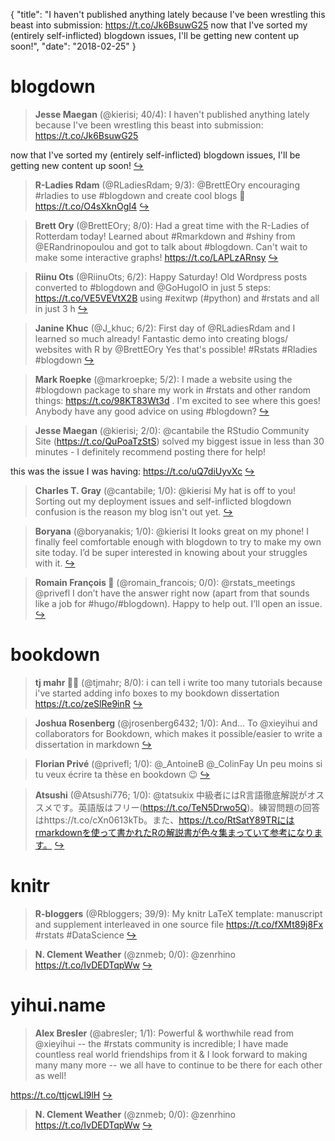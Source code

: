 {
  "title": "I haven't published anything lately because I've been wrestling this beast into submission: https://t.co/Jk6BsuwG25 now that I've sorted my (entirely self-inflicted) blogdown issues, I'll be getting new content up soon!",
  "date": "2018-02-25"
}

# blogdown

> **Jesse Maegan** (@kierisi; 40/4): I haven't published anything lately because I've been wrestling this beast into submission: https://t.co/Jk6BsuwG25
>
now that I've sorted my (entirely self-inflicted) blogdown issues, I'll be getting new content up soon!  [&#8618;](https://twitter.com/xieyihui/status/967469307222462466)

<!-- -->


> **R-Ladies Rdam** (@RLadiesRdam; 9/3): @BrettEOry encouraging #rladies to use #blogdown and create cool blogs 🤗 https://t.co/O4sXknOgI4  [&#8618;](https://twitter.com/xieyihui/status/967401587630051328)

<!-- -->


> **Brett Ory** (@BrettEOry; 8/0): Had a great time with the R-Ladies of Rotterdam today! Learned about #Rmarkdown and #shiny from @ERandrinopoulou and got to talk about #blogdown. Can't wait to make some interactive graphs! https://t.co/LAPLzARnsy  [&#8618;](https://twitter.com/xieyihui/status/967430304863580160)

<!-- -->


> **Riinu Ots** (@RiinuOts; 6/2): Happy Saturday! Old Wordpress posts converted to #blogdown and @GoHugoIO in just 5 steps:
https://t.co/VE5VEVtX2B 
using #exitwp (#python) and #rstats and all in just 3 h  [&#8618;](https://twitter.com/xieyihui/status/967402120612925446)

<!-- -->


> **Janine Khuc** (@J_khuc; 6/2): First day of  @RLadiesRdam and I learned so much already!  Fantastic demo into creating blogs/ websites with R by @BrettEOry Yes that's possible! 
#Rstats #Rladies #blogdown  [&#8618;](https://twitter.com/xieyihui/status/967400761096273920)

<!-- -->


> **Mark Roepke** (@markroepke; 5/2): I made a website using the #blogdown package to share my work in #rstats and other random things: https://t.co/98KT83Wt3d . I'm excited to see where this goes! Anybody have any good advice on using #blogdown?  [&#8618;](https://twitter.com/xieyihui/status/967397726630629377)

<!-- -->


> **Jesse Maegan** (@kierisi; 2/0): @cantabile the RStudio Community Site (https://t.co/QuPoaTzStS) solved my biggest issue in less than 30 minutes - I definitely recommend posting there for help!
>
this was the issue I was having: https://t.co/uQ7diUyvXc  [&#8618;](https://twitter.com/xieyihui/status/967478716652818434)

<!-- -->


> **Charles T. Gray** (@cantabile; 1/0): @kierisi My hat is off to you! Sorting out my deployment issues and self-inflicted blogdown confusion is the reason my blog isn't out yet.  [&#8618;](https://twitter.com/xieyihui/status/967475563895054336)

<!-- -->


> **Boryana** (@boryanakis; 1/0): @kierisi It looks great on my phone! I finally feel comfortable enough with blogdown to try to make my own site today. I’d be super interested in knowing about your struggles with it.  [&#8618;](https://twitter.com/xieyihui/status/967473083169890304)

<!-- -->


> **Romain François 🦄** (@romain_francois; 0/0): @rstats_meetings @privefl I don’t have the answer right now (apart from that sounds like a job for #hugo/#blogdown). Happy to help out. I’ll open an issue.  [&#8618;](https://twitter.com/xieyihui/status/967498015194873856)

<!-- -->


# bookdown

> **tj mahr 🍕🍍** (@tjmahr; 8/0): i can tell i write too many tutorials because i've started adding info boxes to my bookdown dissertation https://t.co/zeSlRe9inR  [&#8618;](https://twitter.com/xieyihui/status/967436573443854339)

<!-- -->


> **Joshua Rosenberg** (@jrosenberg6432; 1/0): And... To @xieyihui and collaborators for Bookdown, which makes it possible/easier to write a dissertation in markdown  [&#8618;](https://twitter.com/xieyihui/status/967540116351840256)

<!-- -->


> **Florian Privé** (@privefl; 1/0): @_AntoineB @_ColinFay Un peu moins si tu veux écrire ta thèse en bookdown 😉  [&#8618;](https://twitter.com/xieyihui/status/967330851649409024)

<!-- -->


> **Atsushi** (@Atsushi776; 1/0): @tatsukix 中級者にはR言語徹底解説がオススメです。英語版はフリー(https://t.co/TeN5Drwo5Q)。練習問題の回答はhttps://t.co/cXn0613kTb。また、https://t.co/RtSatY89TRにはrmarkdownを使って書かれたRの解説書が色々集まっていて参考になります。  [&#8618;](https://twitter.com/xieyihui/status/967239579639062528)

<!-- -->


# knitr

> **R-bloggers** (@Rbloggers; 39/9): My knitr LaTeX template: manuscript and supplement interleaved in one source file https://t.co/fXMt89j8Fx #rstats #DataScience  [&#8618;](https://twitter.com/xieyihui/status/967491857579171841)

<!-- -->


> **N. Clement Weather** (@znmeb; 0/0): @zenrhino https://t.co/IvDEDTqpWw  [&#8618;](https://twitter.com/xieyihui/status/967278483343777793)

<!-- -->


# yihui.name

> **Alex Bresler** (@abresler; 1/1): Powerful &amp; worthwhile read from @xieyihui -- the #rstats community is incredible; I have made countless real world friendships from it &amp; I look forward to making many many more -- we all have to continue to be there for each other as well!
>
https://t.co/ttjcwLl9lH  [&#8618;](https://twitter.com/xieyihui/status/967466168196960260)

<!-- -->


> **N. Clement Weather** (@znmeb; 0/0): @zenrhino https://t.co/IvDEDTqpWw  [&#8618;](https://twitter.com/xieyihui/status/967278483343777793)

<!-- -->


